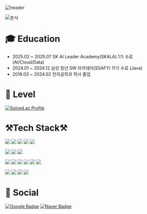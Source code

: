 ![header](https://capsule-render.vercel.app/api?type=waving&color=fdecc8&height=300&section=header&text=Jaehyun's%20GitHub&fontSize=60&fontColor=032539)

![춘식](https://user-images.githubusercontent.com/122425985/229136058-468e62e6-28b0-49b1-abac-27dc7b40c13b.gif)

<!-- [![Hits](https://hits.seeyoufarm.com/api/count/incr/badge.svg?url=https%3A%2F%2Fgithub.com%2FKimJ4ehyune&count_bg=%2379C83D&title_bg=%23555555&icon=&icon_color=%23E7E7E7&title=hits&edge_flat=false)](https://hits.seeyoufarm.com) -->  

# 🎓 Education

- 2025.02 ~ 2025.07 SK AI Leader Academy(SKALA) 1기 수료 (AI/Cloud/Data)
- 2024.01 ~ 2024.12 삼성 청년 SW 아카데미(SSAFY) 11기 수료 (Java)
- 2018.03 ~ 2024.02 전자공학과 학사 졸업

# 🐝 Level

[![Solved.ac Profile](http://mazassumnida.wtf/api/v2/generate_badge?boj=niggaud)](https://solved.ac/niggaud/)

# ⚒️Tech Stack⚒️

<img src="https://img.shields.io/badge/java-007396?style=for-the-badge&logo=java&logoColor=white"> <img src="https://img.shields.io/badge/spring-6DB33F?style=for-the-badge&logo=spring&logoColor=white"> <img src="https://img.shields.io/badge/spring boot-6DB33F?style=for-the-badge&logo=springboot&logoColor=white"> <img src="https://img.shields.io/badge/spring security-6DB33F?style=for-the-badge&logo=springsecurity&logoColor=white"> <img src="https://img.shields.io/badge/spring batch-6DB33F?style=for-the-badge&logo=springbatch&logoColor=white"> 

<img src="https://img.shields.io/badge/mysql-4479A1?style=for-the-badge&logo=mysql&logoColor=white"> <img src="https://img.shields.io/badge/maria db-003545?style=for-the-badge&logo=mariadb&logoColor=white"> <img src="https://img.shields.io/badge/redis-FF4438?style=for-the-badge&logo=redis&logoColor=white">  


<img src="https://img.shields.io/badge/docker-2496ED?style=for-the-badge&logo=docker&logoColor=white"> <img src="https://img.shields.io/badge/jenkins-D24939?style=for-the-badge&logo=jenkins&logoColor=white"> <img src="https://img.shields.io/badge/nginx-%23009639.svg?style=for-the-badge&logo=nginx&logoColor=white"> <img src="https://img.shields.io/badge/amazon ec2-FF9900?style=for-the-badge&logo=amazonec2&logoColor=white"> <img src="https://img.shields.io/badge/argo cd-EF7B4D?style=for-the-badge&logo=argo&logoColor=white"> <img src="https://img.shields.io/badge/kubernetes-326CE5?style=for-the-badge&logo=kubernetes&logoColor=white"> 

<img src="https://img.shields.io/badge/git-F05032?style=for-the-badge&logo=git&logoColor=white"> <img src="https://img.shields.io/badge/github-181717?style=for-the-badge&logo=github&logoColor=white"> <img src="https://img.shields.io/badge/gitlab-FC6D26?style=for-the-badge&logo=gitlab&logoColor=white"> <img src="https://img.shields.io/badge/jira-0052CC?style=for-the-badge&logo=jira&logoColor=white"> 

# :calling: Social

[![Google Badge](https://img.shields.io/badge/gmail-EA4335?style=for-the-badge&logo=gmail&logoColor=white)](mailto:jaehyun158@gmail.com) [![Naver Badge](https://img.shields.io/badge/Naver_email-03C75A?style=for-the-badge&logo=Naver&logoColor=white)](mailto:niggaud@naver.com)
